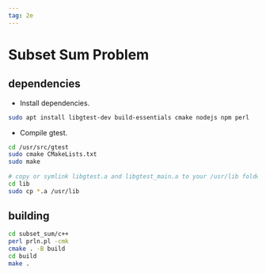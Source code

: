 ```yaml
---
tag: 2e
---
```


# Subset Sum Problem

## dependencies

* Install dependencies.

```bash
sudo apt install libgtest-dev build-essentials cmake nodejs npm perl
```

* Compile gtest.

```bash
cd /usr/src/gtest
sudo cmake CMakeLists.txt
sudo make
 
# copy or symlink libgtest.a and libgtest_main.a to your /usr/lib folder
cd lib
sudo cp *.a /usr/lib
```

## building

```bash
cd subset_sum/c++
perl prln.pl -cmk
cmake . -B build
cd build
make .
```
